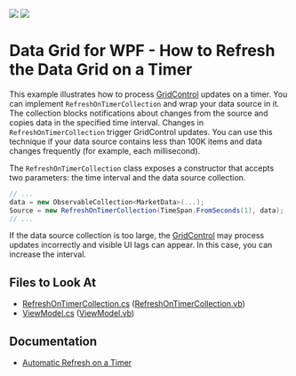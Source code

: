 <!-- default badges list -->
[![](https://img.shields.io/badge/Open_in_DevExpress_Support_Center-FF7200?style=flat-square&logo=DevExpress&logoColor=white)](https://supportcenter.devexpress.com/ticket/details/T1018626)
[![](https://img.shields.io/badge/📖_How_to_use_DevExpress_Examples-e9f6fc?style=flat-square)](https://docs.devexpress.com/GeneralInformation/403183)
<!-- default badges end -->
# Data Grid for WPF - How to Refresh the Data Grid on a Timer

This example illustrates how to process [GridControl](https://docs.devexpress.com/WPF/DevExpress.Xpf.Grid.GridControl) updates on a timer. You can implement `RefreshOnTimerCollection` and wrap your data source in it. The collection blocks notifications about changes from the source and copies data in the specified time interval. Changes in `RefreshOnTimerCollection` trigger GridControl updates. You can use this technique if your data source contains less than 100K items and data changes frequently (for example, each millisecond).

The `RefreshOnTimerCollection` class exposes a constructor that accepts two parameters: the time interval and the data source collection.

```cs
// ...
data = new ObservableCollection<MarketData>(...);
Source = new RefreshOnTimerCollection(TimeSpan.FromSeconds(1), data); 
// ...
```
If the data source collection is too large, the [GridControl](https://docs.devexpress.com/WPF/DevExpress.Xpf.Grid.GridControl) may process updates incorrectly and visible UI lags can appear. In this case, you can increase the interval. 

<!-- default file list -->
## Files to Look At

- [RefreshOnTimerCollection.cs](./CS/RefreshOnTimer/RefreshOnTimerCollection.cs) ([RefreshOnTimerCollection.vb](./VB/RefreshOnTimer/RefreshOnTimerCollection.vb))
- [ViewModel.cs](./CS/RefreshOnTimer/ViewModel.cs) ([ViewModel.vb](./VB/RefreshOnTimer/ViewModel.vb))

<!-- default file list end -->

## Documentation

- [Automatic Refresh on a Timer](https://docs.devexpress.com/WPF/115836/controls-and-libraries/data-grid/performance-improvement/frequent-data-updates?v=21.2#automatic-refresh-on-a-timer)
